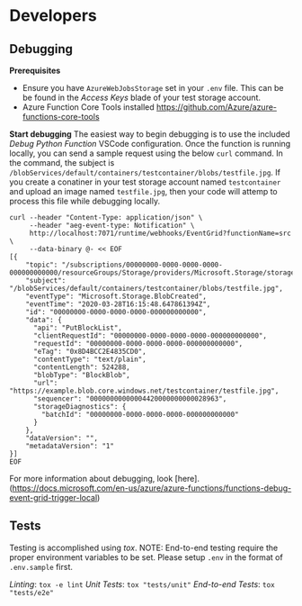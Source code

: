 # Developers

## Debugging

**Prerequisites**
- Ensure you have `AzureWebJobsStorage` set in your `.env` file. This can be be found in the *Access Keys* blade of your test storage account.
- Azure Function Core Tools installed https://github.com/Azure/azure-functions-core-tools

**Start debugging**
The easiest way to begin debugging is to use the included *Debug Python Function* VSCode configuration. Once the function is running locally, you can send a sample request using the below `curl` command. In the command, the subject is `/blobServices/default/containers/testcontainer/blobs/testfile.jpg`. If you create a conatiner in your test storage account named `testcontainer` and upload an image named `testfile.jpg`, then your code will attemp to process this file while debugging locally.
```
curl --header "Content-Type: application/json" \
     --header "aeg-event-type: Notification" \
     http://localhost:7071/runtime/webhooks/EventGrid?functionName=src \
     --data-binary @- << EOF
[{
    "topic": "/subscriptions/00000000-0000-0000-0000-000000000000/resourceGroups/Storage/providers/Microsoft.Storage/storageAccounts/testStorageAccount",
    "subject": "/blobServices/default/containers/testcontainer/blobs/testfile.jpg",
    "eventType": "Microsoft.Storage.BlobCreated",
    "eventTime": "2020-03-28T16:15:48.647861394Z",
    "id": "00000000-0000-0000-0000-000000000000",
    "data": {
      "api": "PutBlockList",
      "clientRequestId": "00000000-0000-0000-0000-000000000000",
      "requestId": "00000000-0000-0000-0000-000000000000",
      "eTag": "0x8D4BCC2E4835CD0",
      "contentType": "text/plain",
      "contentLength": 524288,
      "blobType": "BlockBlob",
      "url": "https://example.blob.core.windows.net/testcontainer/testfile.jpg",
      "sequencer": "00000000000004420000000000028963",
      "storageDiagnostics": {
        "batchId": "00000000-0000-0000-0000-000000000000"
      }
    },
    "dataVersion": "",
    "metadataVersion": "1"
}]
EOF
```

For more information about debugging, look [here].(https://docs.microsoft.com/en-us/azure/azure-functions/functions-debug-event-grid-trigger-local)

## Tests

Testing is accomplished using *tox*. NOTE: End-to-end testing require the proper environment variables to be set. Please setup `.env` in the format of `.env.sample` first.

*Linting*: `tox -e lint`
*Unit Tests*: `tox "tests/unit"`
*End-to-end Tests*: `tox "tests/e2e"`